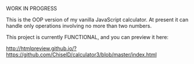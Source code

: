 WORK IN PROGRESS

This is the OOP version of my vanilla JavaScript calculator. At present it can handle only operations involving no more than two numbers.

This project is currently FUNCTIONAL, and you can preview it here:

http://htmlpreview.github.io/?https://github.com/ChiselD/calculator3/blob/master/index.html